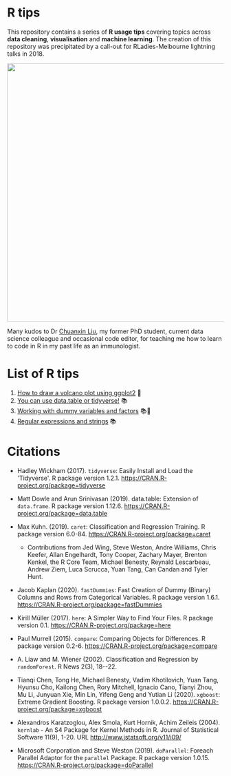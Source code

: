 # R tips  

This repository contains a series of **R usage tips** covering topics across **data cleaning**, **visualisation** and **machine learning**. The creation of this repository was precipitated by a call-out for RLadies-Melbourne lightning talks in 2018.  

<center><img src="https://github.com/erikaduan/R-tips/blob/master/02_figures/R-milestones.jpg" width="600"></center>   

Many kudos to Dr [Chuanxin Liu](https://github.com/codetrainee), my former PhD student, current data science colleague and occasional code editor, for teaching me how to learn to code in R in my past life as an immunologist.  

# List of R tips  

1. [How to draw a volcano plot using ggplot2](https://github.com/erikaduan/R-tips/blob/master/03_blog_posts/2020-03-26_volcano-plots-in-ggplot/2020-03-26_volcano-plots-in-ggplot.md) 🎨  
2. [You can use data.table or tidyverse!](https://github.com/erikaduan/R-tips/blob/master/03_blog_posts/2020-04-07_data-table-versus-dplyr/2020-04-07_data-table-versus-dplyr.md) 📚  
3. [Working with dummy variables and factors](https://github.com/erikaduan/R-tips/blob/master/03_blog_posts/2020-04-23_dummy-variables-and-factors/2020-04-23_dummy-variables-and-factors.md) 📚🔮  
4. [Regular expressions and strings](https://github.com/erikaduan/R-tips/blob/master/03_blog_posts/2020-05-03_untangling-strings/2020-05-03_untangling-strings.md) 📚  

# Citations  

* Hadley Wickham (2017). `tidyverse`: Easily Install and Load the 'Tidyverse'. R package version 1.2.1.
  https://CRAN.R-project.org/package=tidyverse  

* Matt Dowle and Arun Srinivasan (2019). data.table: Extension of `data.frame`. R package version 1.12.6.
  https://CRAN.R-project.org/package=data.table  

* Max Kuhn. (2019). `caret`: Classification and Regression
  Training. R package version 6.0-84. https://CRAN.R-project.org/package=caret  
    * Contributions from Jed Wing, Steve Weston, Andre Williams, Chris Keefer, Allan Engelhardt, Tony
  Cooper, Zachary Mayer, Brenton Kenkel, the R Core Team, Michael Benesty, Reynald Lescarbeau, Andrew Ziem,
  Luca Scrucca, Yuan Tang, Can Candan and Tyler Hunt.  

* Jacob Kaplan (2020). `fastDummies`: Fast Creation of Dummy (Binary) Columns and Rows from Categorical
  Variables. R package version 1.6.1. https://CRAN.R-project.org/package=fastDummies  

* Kirill Müller (2017). `here`: A Simpler Way to Find Your Files. R package version 0.1.
  https://CRAN.R-project.org/package=here  
  
* Paul Murrell (2015). `compare`: Comparing Objects for Differences. R package version 0.2-6.
  https://CRAN.R-project.org/package=compare  

* A. Liaw and M. Wiener (2002). Classification and Regression by `randomForest`. R News 2(3), 18--22.  

* Tianqi Chen, Tong He, Michael Benesty, Vadim Khotilovich, Yuan Tang, Hyunsu Cho, Kailong Chen, Rory
  Mitchell, Ignacio Cano, Tianyi Zhou, Mu Li, Junyuan Xie, Min Lin, Yifeng Geng and Yutian Li (2020).
  `xgboost`: Extreme Gradient Boosting. R package version 1.0.0.2. https://CRAN.R-project.org/package=xgboost  

* Alexandros Karatzoglou, Alex Smola, Kurt Hornik, Achim Zeileis (2004). `kernlab` - An S4 Package for Kernel
  Methods in R. Journal of Statistical Software 11(9), 1-20. URL http://www.jstatsoft.org/v11/i09/  

* Microsoft Corporation and Steve Weston (2019). `doParallel`: Foreach Parallel Adaptor for the `parallel`
  Package. R package version 1.0.15. https://CRAN.R-project.org/package=doParallel  




